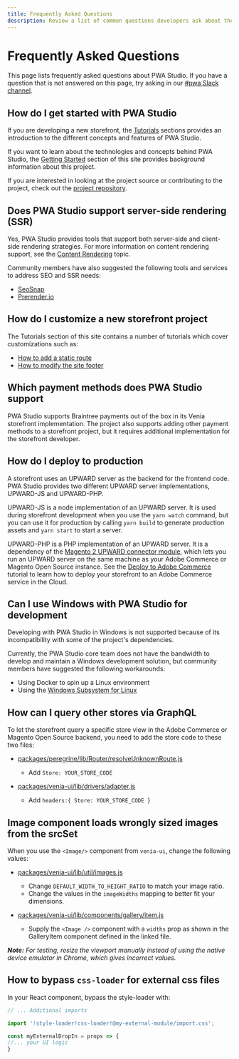 ```yaml
---
title: Frequently Asked Questions
description: Review a list of common questions developers ask about the PWA Studio framework.
---
```


# Frequently Asked Questions

This page lists frequently asked questions about PWA Studio.
If you have a question that is not answered on this page, try asking in our [#pwa Slack channel][].

[#pwa slack channel]: https://magentocommeng.slack.com/archives/C71HNKYS2

## How do I get started with PWA Studio

If you are developing a new storefront, the [Tutorials][] sections provides an introduction to the different concepts and features of PWA Studio.

[tutorials]: /tutorials/

If you want to learn about the technologies and concepts behind PWA Studio, the [Getting Started][] section of this site provides background information about this project.

[getting started]: /guides/

If you are interested in looking at the project source or contributing to the project, check out the [project repository][].

[project repository]: https://github.com/magento/pwa-studio

## Does PWA Studio support server-side rendering (SSR)

Yes, PWA Studio provides tools that support both server-side and client-side rendering strategies.
For more information on content rendering support, see the [Content Rendering][] topic.

[content rendering]: /guides/general-concepts/content-rendering/

Community members have also suggested the following tools and services to address SEO and SSR needs:

- [SeoSnap][]
- [Prerender.io][]

[seosnap]: https://seosnap.io/
[prerender.io]: https://prerender.io/

## How do I customize a new storefront project

The Tutorials section of this site contains a number of tutorials which cover customizations such as:

- [How to add a static route][]
- [How to modify the site footer][]

[how to add a static route]: /tutorials/basic-modifications/add-static-route/
[how to modify the site footer]: /tutorials/basic-modifications/modify-footer/

## Which payment methods does PWA Studio support

PWA Studio supports Braintree payments out of the box in its Venia storefront implementation.
The project also supports adding other payment methods to a storefront project, but
it requires additional implementation for the storefront developer.

## How do I deploy to production

A storefront uses an UPWARD server as the backend for the frontend code.
PWA Studio provides two different UPWARD server implementations, UPWARD-JS and UPWARD-PHP.

UPWARD-JS is a node implementation of an UPWARD server.
It is used during storefront development when you use the `yarn watch` command, but
you can use it for production by calling `yarn build` to generate production assets and `yarn start` to start a server.

UPWARD-PHP is a PHP implementation of an UPWARD server.
It is a dependency of the [Magento 2 UPWARD connector module][], which lets you run an UPWARD server on the same machine as your Adobe Commerce or Magento Open Source instance.
See the [Deploy to Adobe Commerce][] tutorial to learn how to deploy your storefront to an Adobe Commerce service in the Cloud.

[magento 2 upward connector module]: https://github.com/magento/magento2-upward-connector
[deploy to adobe commerce]: /tutorials/production-deployment/adobe-commerce/

## Can I use Windows with PWA Studio for development

Developing with PWA Studio in Windows is not supported because of its incompatibility with some of the project's dependencies.

Currently, the PWA Studio core team does not have the bandwidth to develop and maintain a Windows development solution, but
community members have suggested the following workarounds:

- Using Docker to spin up a Linux environment
- Using the [Windows Subsystem for Linux][]

[windows subsystem for linux]: https://docs.microsoft.com/en-us/windows/wsl/install-win10

## How can I query other stores via GraphQL

To let the storefront query a specific store view in the Adobe Commerce or Magento Open Source backend, you need to add the store code to these two files:

- [packages/peregrine/lib/Router/resolveUnknownRoute.js][]

  - Add `Store: YOUR_STORE_CODE`

- [packages/venia-ui/lib/drivers/adapter.js][]

  - Add `headers:{ Store: YOUR_STORE_CODE }`

[packages/peregrine/lib/router/resolveunknownroute.js]: https://github.com/magento/pwa-studio/blob/develop/packages/peregrine/lib/Router/resolveUnknownRoute.js#L97
[packages/venia-ui/lib/drivers/adapter.js]: https://github.com/magento/pwa-studio/blob/develop/packages/venia-ui/lib/drivers/adapter.js#L120

## Image component loads wrongly sized images from the srcSet

When you use the `<Image/>` component from `venia-ui`, change the following values:

- [packages/venia-ui/lib/util/images.js][]

  - Change `DEFAULT_WIDTH_TO_HEIGHT_RATIO` to match your image ratio.
  - Change the values in the `imageWidths` mapping to better fit your dimensions.

- [packages/venia-ui/lib/components/gallery/item.js][]

  - Supply the `<Image />` component with a `widths` prop as shown in the GalleryItem component defined in the linked file.

[packages/venia-ui/lib/util/images.js]: https://github.com/magento/pwa-studio/blob/develop/packages/venia-ui/lib/util/images.js#L6
[packages/venia-ui/lib/components/gallery/item.js]: https://github.com/magento/pwa-studio/blob/develop/packages/venia-ui/lib/components/Gallery/item.js#L18

<InlineAlert variant="info" slots="text"/>

_**Note:** For testing, resize the viewport manually instead of using the native device emulator in Chrome, which gives incorrect values._

## How to bypass `css-loader` for external css files

In your React component, bypass the style-loader with:

```js
// ... Additional imports

import '!style-loader!css-loader!@my-external-module/import.css';

const myExternalDropIn = props => {
//... your UI logic
}
```
